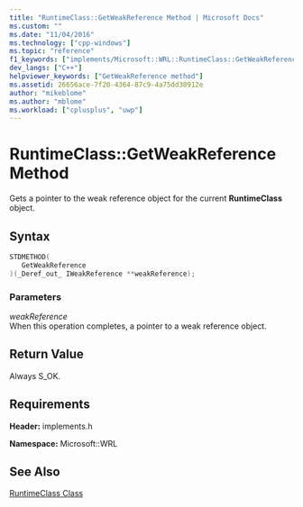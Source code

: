 ```yaml
---
title: "RuntimeClass::GetWeakReference Method | Microsoft Docs"
ms.custom: ""
ms.date: "11/04/2016"
ms.technology: ["cpp-windows"]
ms.topic: "reference"
f1_keywords: ["implements/Microsoft::WRL::RuntimeClass::GetWeakReference"]
dev_langs: ["C++"]
helpviewer_keywords: ["GetWeakReference method"]
ms.assetid: 26656ace-7f20-4364-87c9-4a75dd30912e
author: "mikeblome"
ms.author: "mblome"
ms.workload: ["cplusplus", "uwp"]
---
```

# RuntimeClass::GetWeakReference Method
Gets a pointer to the weak reference object for the current **RuntimeClass** object.  
  
## Syntax  
  
```cpp  
STDMETHOD(  
   GetWeakReference  
)(_Deref_out_ IWeakReference **weakReference);  
```  
  
### Parameters  
 *weakReference*  
 When this operation completes, a pointer to a weak reference object.  
  
## Return Value  
 Always S_OK.  
  
## Requirements  
 **Header:** implements.h  
  
 **Namespace:** Microsoft::WRL  
  
## See Also  
 [RuntimeClass Class](../windows/runtimeclass-class.md)